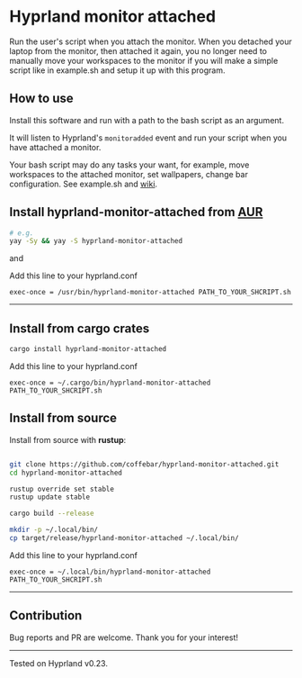 # Hyprland monitor attached

Run the user's script when you attach the monitor. When you detached your laptop from the monitor, then attached it again, you no longer need to manually move your workspaces to the monitor if you will make a simple script like in example.sh and setup it up with this program.

## How to use

Install this software and run with a path to the bash script as an argument.

It will listen to Hyprland's `monitoradded` event and run your script when you have attached a monitor.

Your bash script may do any tasks your want, for example, move workspaces to the attached monitor, set wallpapers, change bar configuration. See example.sh and [wiki](https://wiki.hyprland.org/Configuring/Dispatchers/).

## Install **hyprland-monitor-attached** from [AUR](https://aur.archlinux.org/packages/hyprland-monitor-attached)

```bash 
# e.g.
yay -Sy && yay -S hyprland-monitor-attached
```

and

Add this line to your hyprland.conf

```
exec-once = /usr/bin/hyprland-monitor-attached PATH_TO_YOUR_SHCRIPT.sh
```

-----


## Install from cargo crates

```bash
cargo install hyprland-monitor-attached
```

Add this line to your hyprland.conf

```
exec-once = ~/.cargo/bin/hyprland-monitor-attached PATH_TO_YOUR_SHCRIPT.sh
```


## Install from source

Install from source with **rustup**:

```bash

git clone https://github.com/coffebar/hyprland-monitor-attached.git
cd hyprland-monitor-attached

rustup override set stable
rustup update stable

cargo build --release

mkdir -p ~/.local/bin/
cp target/release/hyprland-monitor-attached ~/.local/bin/

```
Add this line to your hyprland.conf

```
exec-once = ~/.local/bin/hyprland-monitor-attached PATH_TO_YOUR_SHCRIPT.sh
```

-----

## Contribution

Bug reports and PR are welcome. Thank you for your interest!

-----

Tested on Hyprland v0.23.
